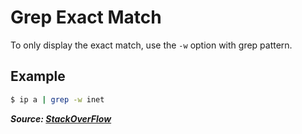 # Grep Exact Match

To only display the exact match, use the `-w` option with grep pattern.

## Example

```bash
$ ip a | grep -w inet
```

***Source: [StackOverFlow](https://stackoverflow.com/a/19576374)***

